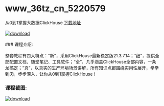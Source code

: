 # www_36tz_cn_5220579
从0到1掌握大数据ClickHouse
[下载地址](http://www.36tz.cn/article/5220579 "下载地址")
<br/></br>[![download](http://36tz.cn/muke_img/2021_07_1-67-300x186.png "下载地址")](http://www.36tz.cn/article/5220579 "下载地址")
<br/></br>### 课程介绍:<br/></br>整套教程有四大特点：“新”，采用ClickHouse最新稳定版21.3.7.14；“细”，提供全部配置文档、随堂笔记、工具软件；“全”，几乎涵盖ClickHouse全部内容，一条龙搞定；“真”，以真实的生产环境场景讲解，所有知识点都围绕实用性展开，拳拳到肉，步步深入，让你从0到1掌握ClickHouse！

### 课程截图:
[![download](http://36tz.cn/muke_img/2021_07_2-62.png "下载地址")](http://www.36tz.cn/article/5220579 "下载地址")
